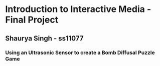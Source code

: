 # Introduction to Interactive Media - Final Project 
## Shaurya Singh - ss11077
### Using an Ultrasonic Sensor to create a Bomb Diffusal Puzzle Game
